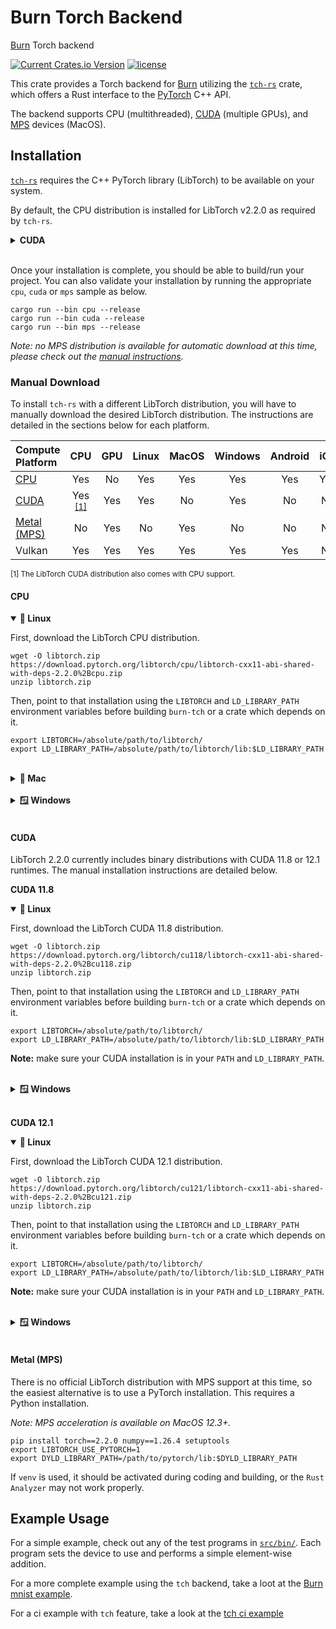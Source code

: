 # Burn Torch Backend

[Burn](https://github.com/tracel-ai/burn) Torch backend

[![Current Crates.io Version](https://img.shields.io/crates/v/burn-tch.svg)](https://crates.io/crates/burn-tch)
[![license](https://shields.io/badge/license-MIT%2FApache--2.0-blue)](https://github.com/tracel-ai/burn-tch/blob/master/README.md)

This crate provides a Torch backend for [Burn](https://github.com/tracel-ai/burn) utilizing the
[`tch-rs`](https://github.com/LaurentMazare/tch-rs) crate, which offers a Rust interface to the
[PyTorch](https://pytorch.org/) C++ API.

The backend supports CPU (multithreaded), [CUDA](https://pytorch.org/docs/stable/notes/cuda.html)
(multiple GPUs), and [MPS](https://pytorch.org/docs/stable/notes/mps.html) devices (MacOS).

## Installation

[`tch-rs`](https://github.com/LaurentMazare/tch-rs) requires the C++ PyTorch library (LibTorch) to
be available on your system.

By default, the CPU distribution is installed for LibTorch v2.2.0 as required by `tch-rs`.

<details>
<summary><strong>CUDA</strong></summary>

To install the latest compatible CUDA distribution, set the `TORCH_CUDA_VERSION` environment
variable before the `tch-rs` dependency is retrieved with `cargo`.

```shell
export TORCH_CUDA_VERSION=cu121
```

On Windows:

```powershell
$Env:TORCH_CUDA_VERSION = "cu121"
```

For example, running the validation sample for the first time could be done with the following
commands:

```shell
export TORCH_CUDA_VERSION=cu121
cargo run --bin cuda --release
```

**Important:** make sure your driver version is compatible with the selected CUDA version. A CUDA
Toolkit installation is not required since LibTorch ships with the appropriate CUDA runtimes. Having
the latest driver version is recommended, but you can always take a look at the
[toolkit driver version table](https://docs.nvidia.com/cuda/cuda-toolkit-release-notes/index.html#id4)
or
[minimum required driver version](https://docs.nvidia.com/deploy/cuda-compatibility/index.html#minor-version-compatibility)
(limited feature-set, might not work with all operations).

</details><br>

Once your installation is complete, you should be able to build/run your project. You can also
validate your installation by running the appropriate `cpu`, `cuda` or `mps` sample as below.

```shell
cargo run --bin cpu --release
cargo run --bin cuda --release
cargo run --bin mps --release
```

_Note: no MPS distribution is available for automatic download at this time, please check out the
[manual instructions](#metal-mps)._

### Manual Download

To install `tch-rs` with a different LibTorch distribution, you will have to manually download the
desired LibTorch distribution. The instructions are detailed in the sections below for each
platform.

| Compute Platform          |              CPU               | GPU | Linux | MacOS | Windows | Android | iOS | WASM |
| :------------------------ | :----------------------------: | :-: | :---: | :---: | :-----: | :-----: | :-: | :--: |
| [CPU](#cpu)               |              Yes               | No  |  Yes  |  Yes  |   Yes   |   Yes   | Yes |  No  |
| [CUDA](#cuda)             | Yes <sup>[[1]](#cpu-sup)</sup> | Yes |  Yes  |  No   |   Yes   |   No    | No  |  No  |
| [Metal (MPS)](#metal-mps) |               No               | Yes |  No   |  Yes  |   No    |   No    | No  |  No  |
| Vulkan                    |              Yes               | Yes |  Yes  |  Yes  |   Yes   |   Yes   | No  |  No  |

<sup><a id="cpu-sup">[1]</a> The LibTorch CUDA distribution also comes with CPU support.</sup>

#### CPU

<details open>
<summary><strong>🐧 Linux</strong></summary>

First, download the LibTorch CPU distribution.

```shell
wget -O libtorch.zip https://download.pytorch.org/libtorch/cpu/libtorch-cxx11-abi-shared-with-deps-2.2.0%2Bcpu.zip
unzip libtorch.zip
```

Then, point to that installation using the `LIBTORCH` and `LD_LIBRARY_PATH` environment variables
before building `burn-tch` or a crate which depends on it.

```shell
export LIBTORCH=/absolute/path/to/libtorch/
export LD_LIBRARY_PATH=/absolute/path/to/libtorch/lib:$LD_LIBRARY_PATH
```

</details><br>

<details>
<summary><strong>🍎 Mac</strong></summary>

First, download the LibTorch CPU distribution.

```shell
wget -O libtorch.zip https://download.pytorch.org/libtorch/cpu/libtorch-macos-x86_64-2.2.0.zip
unzip libtorch.zip
```

Then, point to that installation using the `LIBTORCH` and `DYLD_LIBRARY_PATH` environment variables
before building `burn-tch` or a crate which depends on it.

```shell
export LIBTORCH=/absolute/path/to/libtorch/
export DYLD_LIBRARY_PATH=/absolute/path/to/libtorch/lib:$DYLD_LIBRARY_PATH
```

</details><br>

<details>
<summary><strong>🪟 Windows</strong></summary>

First, download the LibTorch CPU distribution.

```powershell
wget https://download.pytorch.org/libtorch/cpu/libtorch-win-shared-with-deps-2.2.0%2Bcpu.zip -OutFile libtorch.zip
Expand-Archive libtorch.zip
```

Then, set the `LIBTORCH` environment variable and append the library to your path as with the
PowerShell commands below before building `burn-tch` or a crate which depends on it.

```powershell
$Env:LIBTORCH = "/absolute/path/to/libtorch/"
$Env:Path += ";/absolute/path/to/libtorch/"
```

</details><br>

#### CUDA

LibTorch 2.2.0 currently includes binary distributions with CUDA 11.8 or 12.1 runtimes. The manual
installation instructions are detailed below.

**CUDA 11.8**

<details open>
<summary><strong>🐧 Linux</strong></summary>

First, download the LibTorch CUDA 11.8 distribution.

```shell
wget -O libtorch.zip https://download.pytorch.org/libtorch/cu118/libtorch-cxx11-abi-shared-with-deps-2.2.0%2Bcu118.zip
unzip libtorch.zip
```

Then, point to that installation using the `LIBTORCH` and `LD_LIBRARY_PATH` environment variables
before building `burn-tch` or a crate which depends on it.

```shell
export LIBTORCH=/absolute/path/to/libtorch/
export LD_LIBRARY_PATH=/absolute/path/to/libtorch/lib:$LD_LIBRARY_PATH
```

**Note:** make sure your CUDA installation is in your `PATH` and `LD_LIBRARY_PATH`.

</details><br>

<details>
<summary><strong>🪟 Windows</strong></summary>

First, download the LibTorch CUDA 11.8 distribution.

```powershell
wget https://download.pytorch.org/libtorch/cu118/libtorch-win-shared-with-deps-2.2.0%2Bcu118.zip -OutFile libtorch.zip
Expand-Archive libtorch.zip
```

Then, set the `LIBTORCH` environment variable and append the library to your path as with the
PowerShell commands below before building `burn-tch` or a crate which depends on it.

```powershell
$Env:LIBTORCH = "/absolute/path/to/libtorch/"
$Env:Path += ";/absolute/path/to/libtorch/"
```

</details><br>

**CUDA 12.1**

<details open>
<summary><strong>🐧 Linux</strong></summary>

First, download the LibTorch CUDA 12.1 distribution.

```shell
wget -O libtorch.zip https://download.pytorch.org/libtorch/cu121/libtorch-cxx11-abi-shared-with-deps-2.2.0%2Bcu121.zip
unzip libtorch.zip
```

Then, point to that installation using the `LIBTORCH` and `LD_LIBRARY_PATH` environment variables
before building `burn-tch` or a crate which depends on it.

```shell
export LIBTORCH=/absolute/path/to/libtorch/
export LD_LIBRARY_PATH=/absolute/path/to/libtorch/lib:$LD_LIBRARY_PATH
```

**Note:** make sure your CUDA installation is in your `PATH` and `LD_LIBRARY_PATH`.

</details><br>

<details>
<summary><strong>🪟 Windows</strong></summary>

First, download the LibTorch CUDA 12.1 distribution.

```powershell
wget https://download.pytorch.org/libtorch/cu121/libtorch-win-shared-with-deps-2.2.0%2Bcu121.zip -OutFile libtorch.zip
Expand-Archive libtorch.zip
```

Then, set the `LIBTORCH` environment variable and append the library to your path as with the
PowerShell commands below before building `burn-tch` or a crate which depends on it.

```powershell
$Env:LIBTORCH = "/absolute/path/to/libtorch/"
$Env:Path += ";/absolute/path/to/libtorch/"
```

</details><br>

#### Metal (MPS)

There is no official LibTorch distribution with MPS support at this time, so the easiest alternative
is to use a PyTorch installation. This requires a Python installation.

_Note: MPS acceleration is available on MacOS 12.3+._

```shell
pip install torch==2.2.0 numpy==1.26.4 setuptools
export LIBTORCH_USE_PYTORCH=1
export DYLD_LIBRARY_PATH=/path/to/pytorch/lib:$DYLD_LIBRARY_PATH
```

If `venv` is used, it should be activated during coding and building,
or the `Rust Analyzer` may not work properly.

## Example Usage

For a simple example, check out any of the test programs in [`src/bin/`](./src/bin/). Each program
sets the device to use and performs a simple element-wise addition.

For a more complete example using the `tch` backend, take a loot at the
[Burn mnist example](https://github.com/tracel-ai/burn/tree/main/examples/mnist).

For a ci example with `tch` feature, take a look at the
[tch ci example](https://github.com/tracel-ai/burn/tree/main/examples/tch-ci)
